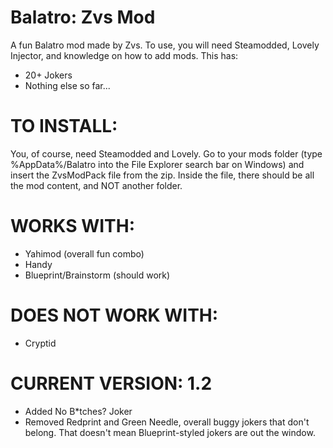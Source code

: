 # Balatro: Zvs Mod
A fun Balatro mod made by Zvs. To use, you will need Steamodded, Lovely Injector, and knowledge on how to add mods. This has:

- 20+ Jokers
- Nothing else so far...

# TO INSTALL:

You, of course, need Steamodded and Lovely. Go to your mods folder (type %AppData%/Balatro into the File Explorer search bar on Windows) and insert the ZvsModPack file from the zip. Inside the file, there should be all the mod content, and NOT another folder.

# WORKS WITH:

- Yahimod (overall fun combo)
- Handy
- Blueprint/Brainstorm (should work)

# DOES NOT WORK WITH:

- Cryptid
  
# CURRENT VERSION: 1.2

- Added No B*tches? Joker
- Removed Redprint and Green Needle, overall buggy jokers that don't belong. That doesn't mean Blueprint-styled jokers are out the window.
